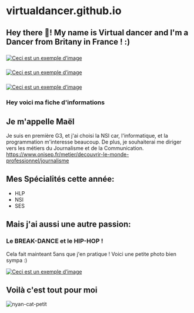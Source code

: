 # virtualdancer.github.io
<h2 align="left">Hey there 👋! My name is Virtual dancer and I'm a Dancer from Britany in France ! :)</h2>

###


[![Ceci est un exemple d’image](https://media.giphy.com/media/DTjGit29JSV1rr97g1/giphy.gif)](https://www.instagram.com/virtual_.dancer/)


###

[![Ceci est un exemple d’image](https://media.giphy.com/media/5n067EUZwH8cvtRfGz/giphy.gif)](https://www.instagram.com/virtual_.dancer/)

###


[![Ceci est un exemple d’image](https://media.giphy.com/media/kH66g5hnabFDW2Y5Z9/giphy.gif)](https://www.redbull.com/fr-fr/event-series/bc-one/)

<div align="left" </div>



### Hey voici ma fiche d'informations
## Je m'appelle Maël

Je suis en première G3, et j'ai choisi la NSI car, l'informatique, et la programmation m'interesse beaucoup.
De plus, je souhaiterai me diriger vers les métiers du Journalisme et de la Communication. https://www.onisep.fr/metier/decouvrir-le-monde-professionnel/journalisme

## Mes Spécialités cette année:
- HLP
- NSI
- SES                            
   

## Mais j'ai aussi une autre passion:
### Le BREAK-DANCE et le HIP-HOP !

Cela fait mainteant 5ans que j'en pratique !
Voici une petite photo bien sympa :)

[![Ceci est un exemple d’image](https://github.com/virtualdancer/classeur_1ere/assets/144245854/3fccd4a4-0f36-4007-9869-92b7bbe3ae36)](https://www.instagram.com/virtual_.dancer/)

## Voilà c'est tout pour moi
![nyan-cat-petit](https://github.com/virtualdancer/classeur_1ere/assets/144245854/4c0d4e38-f5bb-4c7e-9422-d524d9e0849b)


